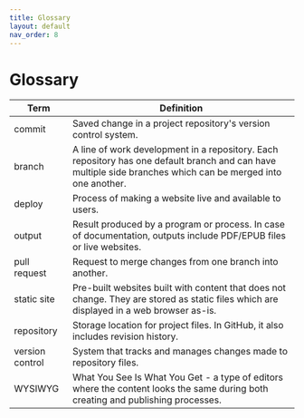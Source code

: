 ```yaml
---
title: Glossary
layout: default
nav_order: 8
---
```


# Glossary

| Term         | Definition |
|--------------|------------|
| commit | Saved change in a project repository's version control system. |
| branch | A line of work development in a repository. Each repository has one default branch and can have multiple side branches which can be merged into one another. |
| deploy | Process of making a website live and available to users. |
| output | Result produced by a program or process. In case of documentation, outputs include PDF/EPUB files or live websites. |
| pull request | Request to merge changes from one branch into another. |
| static site | Pre-built websites built with content that does not change. They are stored as static files which are displayed in a web browser as-is.
| repository | Storage location for project files. In GitHub, it also includes revision history. |
| version control | System that tracks and manages changes made to repository files. |
| WYSIWYG | What You See Is What You Get - a type of editors where the content looks the same during both creating and publishing processes. |